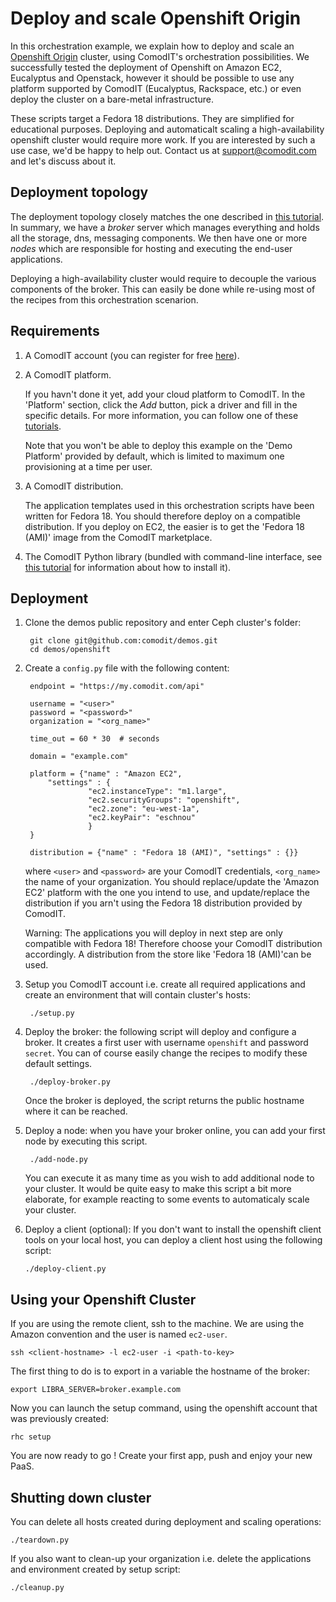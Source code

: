 # Deploy and scale Openshift Origin

In this orchestration example, we explain how to deploy and scale an [Openshift Origin](https://openshift.redhat.com/community/open-source) cluster,
using ComodIT's orchestration possibilities. We successfully tested the deployment of Openshift on Amazon EC2, Eucalyptus and Openstack, however it should be possible to
use any platform supported by ComodIT (Eucalyptus, Rackspace, etc.) or even deploy the cluster on a bare-metal infrastructure.

These scripts target a Fedora 18 distributions. They are simplified for educational purposes. Deploying and automaticalt scaling a high-availability openshift cluster would
require more work. If you are interested by such a use case, we'd be happy to help out. Contact us at support@comodit.com and let's discuss about it.

## Deployment topology

The deployment topology closely matches the one described
in [this tutorial](https://openshift.redhat.com/community/wiki/build-your-own). In summary, we have a *broker* server which 
manages everything and holds all the storage, dns, messaging components. We then have one or more *nodes* which are responsible
for hosting and executing the end-user applications.

Deploying a high-availability cluster would require to decouple the various components of the broker. This can easily be done
while re-using most of the recipes from this orchestration scenarion.

## Requirements

1. A ComodIT account (you can register for free [here](https://my.comodit.com/#register)).

2. A ComodIT platform.
    
    If you havn&#39;t done it yet, add your cloud platform to ComodIT. In the 'Platform'
    section, click the *Add* button, pick a driver and fill in the specific details. For
    more information, you can follow one of these [tutorials](/resources/index.html).

    Note that you won't be able to deploy this example on the 'Demo Platform' 
    provided by default, which is limited to maximum one provisioning at a time per user.

3. A ComodIT distribution.

    The application templates used in this orchestration scripts have been written for 
    Fedora 18. You should therefore deploy on a compatible distribution. If you deploy
    on EC2, the easier is to get the 'Fedora 18 (AMI)' image from the ComodIT 
    marketplace.

4. The ComodIT Python library (bundled with command-line interface, see [this
tutorial](/resources/tutorials/cli.html) for information about how to install it).


## Deployment

1. Clone the demos public repository and enter Ceph cluster's folder:

        git clone git@github.com:comodit/demos.git
        cd demos/openshift

2. Create a `config.py` file with the following content:

        endpoint = "https://my.comodit.com/api"
        
        username = "<user>"
        password = "<password>"
        organization = "<org_name>"
        
        time_out = 60 * 30  # seconds
        
        domain = "example.com"
        
        platform = {"name" : "Amazon EC2",
            "settings" : {
                     "ec2.instanceType": "m1.large",
                     "ec2.securityGroups": "openshift",
                     "ec2.zone": "eu-west-1a",
                     "ec2.keyPair": "eschnou"
                     }
        }
        
        distribution = {"name" : "Fedora 18 (AMI)", "settings" : {}}

    where `<user>` and `<password>` are your ComodIT credentials, `<org_name>` the name of your organization. 
    You should replace/update the 'Amazon EC2' platform with the one you intend to use, and update/replace the 
    distribution if you arn't using the Fedora 18 distribution provided by ComodIT.

    Warning: The applications you will deploy in next step are
    only compatible with Fedora 18! Therefore choose your ComodIT distribution
    accordingly. A distribution from the store like 'Fedora 18 (AMI)'can be used.

3. Setup you ComodIT account i.e. create all required applications and create
an environment that will contain cluster's hosts:

        ./setup.py

4. Deploy the broker: the following script will deploy and configure a broker. It creates a first user with username `openshift` and password `secret`.
You can of course easily change the recipes to modify these default settings.

        ./deploy-broker.py
        
    Once the broker is deployed, the script returns the public hostname where it can be reached.

5. Deploy a node: when you have your broker online, you can add your first node by executing this script.

        ./add-node.py

    You can execute it as many time as you wish to add additional node to your cluster. It would be quite easy to 
    make this script a bit more elaborate, for example reacting to some events to automaticaly scale your cluster.

6. Deploy a client (optional): If you don't want to install the openshift client tools on your 
local host, you can deploy a client host using the following script:

       ./deploy-client.py

## Using your Openshift Cluster

If you are using the remote client, ssh to the machine. We are using the Amazon convention and the 
user is named `ec2-user`.

    ssh <client-hostname> -l ec2-user -i <path-to-key>

The first thing to do is to export in a variable the hostname of the broker:

    export LIBRA_SERVER=broker.example.com

Now you can launch the setup command, using the openshift account that was previously created:

    rhc setup

You are now ready to go ! Create your first app, push and enjoy your new PaaS.

## Shutting down cluster

You can delete all hosts created during deployment and scaling operations:

    ./teardown.py

If you also want to clean-up your organization i.e. delete the applications and
environment created by setup script:

    ./cleanup.py


